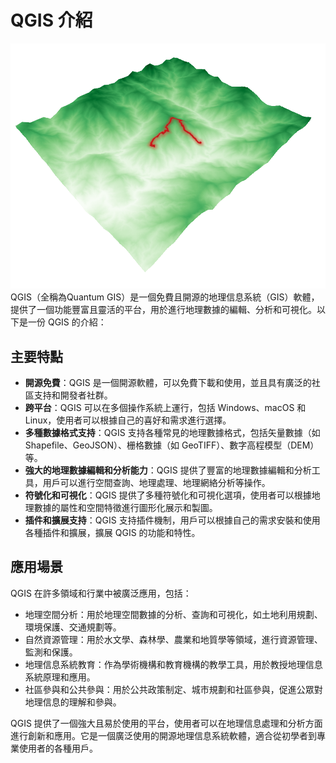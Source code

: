 # QGIS 介紹
![image](https://github.com/wwlouis00/QGIS_MAP/blob/main/%E7%B6%B2%E6%A0%BC%E6%95%B8%E5%80%BC%E5%9C%B0%E5%BD%A2%E6%A8%A1%E5%9E%8B/image/3D_MAP_.png)
QGIS（全稱為Quantum GIS）是一個免費且開源的地理信息系統（GIS）軟體，提供了一個功能豐富且靈活的平台，用於進行地理數據的編輯、分析和可視化。以下是一份 QGIS 的介紹：

## 主要特點

- **開源免費**：QGIS 是一個開源軟體，可以免費下載和使用，並且具有廣泛的社區支持和開發者社群。
- **跨平台**：QGIS 可以在多個操作系統上運行，包括 Windows、macOS 和 Linux，使用者可以根據自己的喜好和需求進行選擇。
- **多種數據格式支持**：QGIS 支持各種常見的地理數據格式，包括矢量數據（如 Shapefile、GeoJSON）、栅格數據（如 GeoTIFF）、數字高程模型（DEM）等。
- **強大的地理數據編輯和分析能力**：QGIS 提供了豐富的地理數據編輯和分析工具，用戶可以進行空間查詢、地理處理、地理網絡分析等操作。
- **符號化和可視化**：QGIS 提供了多種符號化和可視化選項，使用者可以根據地理數據的屬性和空間特徵進行圖形化展示和製圖。
- **插件和擴展支持**：QGIS 支持插件機制，用戶可以根據自己的需求安裝和使用各種插件和擴展，擴展 QGIS 的功能和特性。

## 應用場景

QGIS 在許多領域和行業中被廣泛應用，包括：

- 地理空間分析：用於地理空間數據的分析、查詢和可視化，如土地利用規劃、環境保護、交通規劃等。
- 自然資源管理：用於水文學、森林學、農業和地質學等領域，進行資源管理、監測和保護。
- 地理信息系統教育：作為學術機構和教育機構的教學工具，用於教授地理信息系統原理和應用。
- 社區參與和公共參與：用於公共政策制定、城市規劃和社區參與，促進公眾對地理信息的理解和參與。

QGIS 提供了一個強大且易於使用的平台，使用者可以在地理信息處理和分析方面進行創新和應用。它是一個廣泛使用的開源地理信息系統軟體，適合從初學者到專業使用者的各種用戶。
